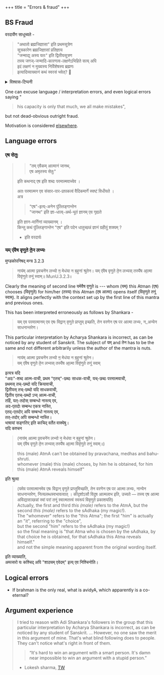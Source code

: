 +++
title = "Errors & fraud"
+++

## BS Fraud
वरदार्येण साधूच्यते -

> "अथातो ब्रह्मजिज्ञासा" इति प्रथमसूत्रेण  
सूत्रकारेण ब्रह्मजिज्ञासां प्रतिज्ञाय  
"जन्माद्य् अस्य यतः" इति द्वितीयसूत्रण  
तस्य जगज्-जन्मादि-कारणत्व-लक्षणेऽभिहिते सत्य् अपि  
इदं लक्षणं न मुख्यस्य निर्विशेषस्य ब्रह्मणः  
इत्यादिव्याख्यानं कथं स्वरसं भवेत्? 🤣

<details><summary>विश्वास-टिप्पनी</summary>

> ये तु निर्विशेषवस्तु जिज्ञास्यमिति वदन्ति, तन्मते "ब्रह्म-जिज्ञासा", "जन्माद्यस्य यतः" इत्यसङ्गतं स्यात्; निरतिशयबृहत् बृंहणं च ब्रह्मेति निर्वचनात्; तच्च ब्रह्म जगज्जन्मादिकारणमितिवचनाच्च।

इति रामानुजः श्रीभाष्ये।

vyAsa's originals (Thibaut's translation of S's bhAShyam) to which S provides absurd commentary :

1. Then therefore the enquiry into Brahman.
2. (Brahman is that) from which the origin, &c. (i.e. the origin, subsistence, and dissolution) of this (world proceed).

Suppose I say -

> "Now I will talk about Abhinanda. He writes good reports.",

and someone says -

> "Mr X in the first sentence refers to our friend, who is the main X;  
> but X of the second sentence is not about him - rather about the imaginary Mr X."

Does that sound right?

Was going to say how my regard for shankara reached "record levels" upon noticing this, but then what to say about us v1s for whom this is the (numerically) preeminent darshana!?  
But maybe it's too much to expect much else considering "uttarAyaNa" and all.  
Still points to a deep systemic failure. The most charitable guess is that the muzzie invasion is to blame for the "time-freeze" and major talent loss.
</details>



One can excuse language / interpretation errors, and even logical errors saying "

> his capacity is only that much, we all make mistakes",

but not dead-obvious outright fraud. 

Motivation is considered [elsewhere](../motivation_for_BS). 

## Language errors
### एष सेतुः
> > "तम् एवैकम् आत्मानं जानथ,  
> एष अमृतस्य सेतुः"
>
> इति कथनाद् एष इति शब्दः परमात्मवाच्येव ।
>
> अतः परमात्मन एव संसार-पार-प्रापकत्वं वैदिकमार्गे स्पष्टं विधीयते ।  
अत्र
>
> > "एष"-इत्य्-अनेन पुंल्लिङ्गान्तेन  
"जानथ" इति ज्ञा-धात्व्-अर्थ-भूतं ज्ञानम् एव गृह्यते
>
> इति ज्ञान-मार्गिणां व्याख्यानम् ।  
किन्तु कथं पुंल्लिङ्गान्तेन "एष" इति पदेन
धातुच्छन्नं ज्ञानं ग्रहीतुं शक्यम् ?  
> 
> - इति वरदार्यः

### यम् ए॑वैष वृणुते ते॒न लभ्यः
मुण्डकोपनिषद् मन्त्र 3.2.3

> नाय॑म् आत्मा प्र॒वचने॑न लभ्यो न॒ मेध॑या न ब॒हुना॑ श्रुतेन।
यम् ए॑वैष वृणुते ते॒न लभ्यस् तस्यै॑ष आ॒त्मा विवृ॑णुते तनूं स्वाम्॥ MunU.3.2.3॥

Clearly the meaning of second line यमेवैष वृणुते is --- whom (यम्) this Atman (एष) chooses (विवृणुते) for him/her (तस्य) this Atman (एष आत्मा) opens itself (विवृणुते तनूं स्वाम्). It aligns perfectly with the context set up by the first line of this mantra and previous ones.

This has been interpreted erroneously as follows by Shankara -

> यम् एव परमात्मानम् एव एषः विद्वान् वृणुते प्राप्तुम् इच्छति, तेन वरणेन एष पर आत्मा लभ्यः, न_अन्येन साधनान्तरेण।

This particular interpretation by Acharya Shankara is incorrect, as can be noticed by any student of Sanskrit. The subject of यम् and तेन has to be the same and not different arbitrarily unless the author of the mantra is nuts.

> नाय॑म् आत्मा प्र॒वचने॑न लभ्यो न॒ मेध॑या न ब॒हुना॑ श्रुतेन।   
> यम् ए॑वैष वृणुते ते॒न लभ्यस् तस्यै॑ष आ॒त्मा विवृ॑णुते तनूं स्वाम्

इत्यत्र यदि  
"अदः"-शब्द आत्म-वाची,
प्रथम "एतच्"-छब्दः साधक-वाची,
यच्-छब्दः परमात्मवाची,  
प्रथमस् तच्-छब्दो यदि क्रियावाची,  
द्वितीयस् तच्-छब्दो यदि साधकवाची,  
द्वितीय एतच्-छब्दो ऽप्य् आत्म-वाची,  
तर्हि, 
यत्-तदोस् सम्बन्धो नास्त्य् एव,  
अद-एतदोः सम्बन्ध एकत्र नास्ति,  
एतद्-एतदोर् अपि सम्बन्धो नास्त्य् एव,  
तत्-तदोर् अपि सम्बन्धो नास्ति।  
भाषायां सङ्गतिर् इति काचिद् वर्तेत वाक्येषु।  
यदि कश्चन 

> (नाय॑म् आत्मा प्र॒वचने॑न लभ्यो न॒ मेध॑या न ब॒हुना॑ श्रुतेन।  
> यम् ए॑वैष वृणुते ते॒न लभ्यस् तस्यै॑ष आ॒त्मा विवृ॑णुते तनूं स्वाम्॥)  
> 
> this (male) AtmA can't be obtained by pravachana, medhas and bahu-shruti.  
> whomever (male) this (male) choses, by him he is obtained, for him this (male) AtmA reveals himself" 

इति श्रुत्वा  

> (यमेव परमात्मानमेव एषः विद्वान् वृणुते प्राप्तुमिच्छति, तेन वरणेन एष पर आत्मा लभ्यः, नान्येन साधनान्तरेण, नित्यलब्धस्वभावत्वात् । कीदृशोऽसौ विदुष आत्मलाभ इति, उच्यते — तस्य एष आत्मा अविद्यासञ्छन्नां स्वां परां तनूं स्वात्मतत्त्वं स्वरूपं विवृणुते प्रकाशयति)  
> Actually, 
> the first and third _this (male)_ refers to the AtmA,  but the second _this (male)_ refers to the sAdhaka (my magic!).  
> The "whomever" refers to the "this Atma"; 
the first "him" is actually an "it", referring to the "choice",  
but the second "him" refers to the sAdhaka (my magic!)  
so the final meaning is "that Atma who is chosen by the sAdhaka, by that choice he is obtained, for that sAdhaka this Atma reveals himself."  
and not the simple meaning apparent from the original wording itself.

इति व्याख्याति,  
अमत्सरो यः कश्चिद् अपि "शाठ्यम् एवेदम्" इत्य् एव निश्चिनोति। 


## Logical errors
- If brahman is the only real, what is avidyA, which apparently is a co-eternal?


## Argument experience
> I tried to reason with Adi Shankara's followers in the group that this particular interpretation by Acharya Shankara is incorrect, as can be noticed by any student of Sanskrit. ... However, no one saw the merit in this argument of mine. That's what blind following does to people. They can't notice what's right in front of them.
>
> > “It's hard to win an argument with a smart person. It's damn near impossible to win an argument with a stupid person.”
>
> - Lokesh sharma, [TW](https://groups.google.com/d/msgid/cheto-deva-jivadi/98e00e39-1fea-45d8-9fc0-77963431f4a7n%40googlegroups.com?utm_medium=email&utm_source=footer)